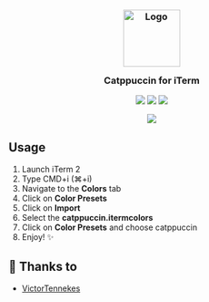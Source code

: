 <h3 align="center">
	<img src="https://raw.githubusercontent.com/catppuccin/catppuccin/dev/assets/logos/exports/1544x1544_circle.png" width="100" alt="Logo"/><br/>
	<img src="https://raw.githubusercontent.com/catppuccin/catppuccin/dev/assets/misc/transparent.png" height="30" width="0px"/>
	Catppuccin for iTerm
	<img src="https://raw.githubusercontent.com/catppuccin/catppuccin/dev/assets/misc/transparent.png" height="30" width="0px"/>
</h3>

<p align="center">
    <a href="https://github.com/catppuccin/iterm/stargazers"><img src="https://img.shields.io/github/stars/catppuccin/iterm?colorA=1e1e28&colorB=c9cbff&style=for-the-badge&logo=starship style=for-the-badge"></a>
    <a href="https://github.com/catppuccin/iterm/issues"><img src="https://img.shields.io/github/issues/catppuccin/iterm?colorA=1e1e28&colorB=f7be95&style=for-the-badge"></a>
    <a href="https://github.com/catppuccin/iterm/contributors"><img src="https://img.shields.io/github/contributors/catppuccin/iterm?colorA=1e1e28&colorB=b1e1a6&style=for-the-badge"></a>

<p align="center">
  <img src="https://raw.githubusercontent.com/catppuccin/iterm/main/assets/ss.png"/>
</p>

## Usage

1. Launch iTerm 2
2. Type CMD+i (⌘+i)
3. Navigate to the **Colors** tab
4. Click on **Color Presets**
5. Click on **Import**
6. Select the **catppuccin.itermcolors**
7. Click on **Color Presets** and choose catppuccin
8. Enjoy! :sparkles:

## 💝 Thanks to

-   [VictorTennekes](https://github.com/VictorTennekes)
